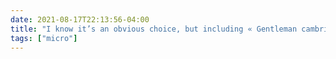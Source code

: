 ```yaml
---
date: 2021-08-17T22:13:56-04:00
title: "I know it’s an obvious choice, but including « Gentleman cambrioleur » in the soundtrack for the Lupin finale was just perfect."
tags: ["micro"]
---
```

